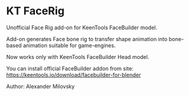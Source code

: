 # KT FaceRig
Unofficial Face Rig add-on for KeenTools FaceBuilder model.

Add-on generates Face bone rig to transfer shape animation 
into bone-based animation suitable for game-engines.

Now works only with KeenTools FaceBuilder Head model.

You can install official FaceBuilder addon from site:
https://keentools.io/download/facebuilder-for-blender

Author: Alexander Milovsky
